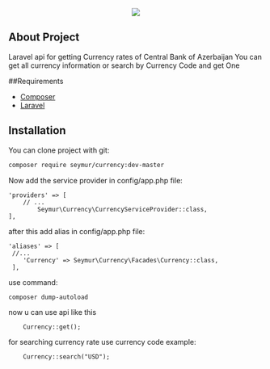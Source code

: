 <p align="center"><img src="https://laravel.com/assets/img/components/logo-laravel.svg"></p>

## About Project

Laravel api for getting Currency rates of Central Bank of Azerbaijan
You can get all currency information or search by Currency Code and get One

##Requirements
* [Composer](https://getcomposer.org/)
* [Laravel](https://laravel.com/)
## Installation

You can clone project with git:
``` bash
composer require seymur/currency:dev-master
```

Now add the service provider in config/app.php file:
```  
'providers' => [
    // ...
        Seymur\Currency\CurrencyServiceProvider::class,
],
```

after this add alias in config/app.php file:

``` 
'aliases' => [
 //...
    'Currency' => Seymur\Currency\Facades\Currency::class,
 ],
```

use command:
``` 
composer dump-autoload
```
now u can use api like this 
```
    Currency::get();
```
for searching currency rate use currency code example:
```
    Currency::search("USD");
```